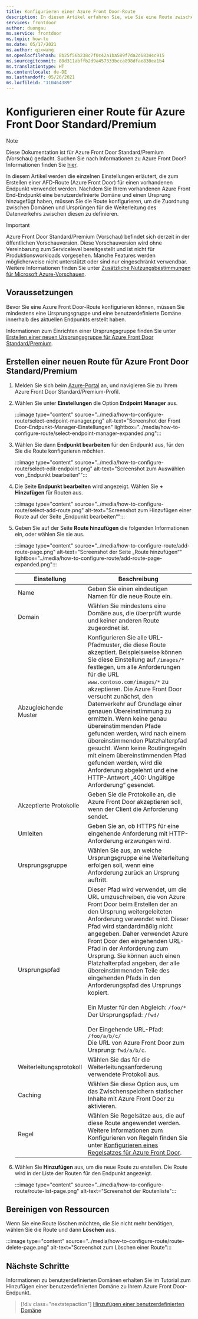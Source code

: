 ```yaml
---
title: Konfigurieren einer Azure Front Door-Route
description: In diesem Artikel erfahren Sie, wie Sie eine Route zwischen ihren Domänen und Ursprungsgruppen konfigurieren.
services: frontdoor
author: duongau
ms.service: frontdoor
ms.topic: how-to
ms.date: 05/17/2021
ms.author: qixwang
ms.openlocfilehash: 8b25f56b238c7f0c42a1ba589f7da2d68344c915
ms.sourcegitcommit: 80d311abffb2d9a457333bcca898dfae830ea1b4
ms.translationtype: HT
ms.contentlocale: de-DE
ms.lasthandoff: 05/26/2021
ms.locfileid: "110464389"
---
```

# <a name="configure-an-azure-front-door-standardpremium-route"></a>Konfigurieren einer Route für Azure Front Door Standard/Premium

> [!Note]
> Diese Dokumentation ist für Azure Front Door Standard/Premium (Vorschau) gedacht. Suchen Sie nach Informationen zu Azure Front Door? Informationen finden Sie [hier](../front-door-overview.md).

In diesem Artikel werden die einzelnen Einstellungen erläutert, die zum Erstellen einer AFD-Route (Azure Front Door) für einen vorhandenen Endpunkt verwendet werden. Nachdem Sie Ihrem vorhandenen Azure Front End-Endpunkt eine benutzerdefinierte Domäne und einen Ursprung hinzugefügt haben, müssen Sie die Route konfigurieren, um die Zuordnung zwischen Domänen und Ursprüngen für die Weiterleitung des Datenverkehrs zwischen diesen zu definieren.

> [!IMPORTANT]
> Azure Front Door Standard/Premium (Vorschau) befindet sich derzeit in der öffentlichen Vorschauversion.
> Diese Vorschauversion wird ohne Vereinbarung zum Servicelevel bereitgestellt und ist nicht für Produktionsworkloads vorgesehen. Manche Features werden möglicherweise nicht unterstützt oder sind nur eingeschränkt verwendbar.
> Weitere Informationen finden Sie unter [Zusätzliche Nutzungsbestimmungen für Microsoft Azure-Vorschauen](https://azure.microsoft.com/support/legal/preview-supplemental-terms/).

## <a name="prerequisites"></a>Voraussetzungen

Bevor Sie eine Azure Front Door-Route konfigurieren können, müssen Sie mindestens eine Ursprungsgruppe und eine benutzerdefinierte Domäne innerhalb des aktuellen Endpunkts erstellt haben. 

Informationen zum Einrichten einer Ursprungsgruppe finden Sie unter [Erstellen einer neuen Ursprungsgruppe für Azure Front Door Standard/Premium](how-to-create-origin.md). 

## <a name="create-a-new-azure-front-door-standardpremium-route"></a>Erstellen einer neuen Route für Azure Front Door Standard/Premium

1. Melden Sie sich beim [Azure-Portal](https://portal.azure.com) an, und navigieren Sie zu Ihrem Azure Front Door Standard/Premium-Profil.

1. Wählen Sie unter **Einstellungen** die Option **Endpoint Manager** aus.
   
    :::image type="content" source="../media/how-to-configure-route/select-endpoint-manager.png" alt-text="Screenshot der Front Door-Endpunkt-Manager-Einstellungen" lightbox="../media/how-to-configure-route/select-endpoint-manager-expanded.png":::

1. Wählen Sie dann **Endpunkt bearbeiten** für den Endpunkt aus, für den Sie die Route konfigurieren möchten.
   
    :::image type="content" source="../media/how-to-configure-route/select-edit-endpoint.png" alt-text="Screenshot zum Auswählen von „Endpunkt bearbeiten“":::

1. Die Seite **Endpunkt bearbeiten** wird angezeigt. Wählen Sie **+ Hinzufügen** für Routen aus.
    
    :::image type="content" source="../media/how-to-configure-route/select-add-route.png" alt-text="Screenshot zum Hinzufügen einer Route auf der Seite „Endpunkt bearbeiten“":::    
    
1. Geben Sie auf der Seite **Route hinzufügen** die folgenden Informationen ein, oder wählen Sie sie aus.

    :::image type="content" source="../media/how-to-configure-route/add-route-page.png" alt-text="Screenshot der Seite „Route hinzufügen“" lightbox="../media/how-to-configure-route/add-route-page-expanded.png"::: 

    | Einstellung | Beschreibung |
    | --- | --- |
    | Name | Geben Sie einen eindeutigen Namen für die neue Route ein. |   
    | Domain| Wählen Sie mindestens eine Domäne aus, die überprüft wurde und keiner anderen Route zugeordnet ist. |
    | Abzugleichende Muster  | Konfigurieren Sie alle URL-Pfadmuster, die diese Route akzeptiert. Beispielsweise können Sie diese Einstellung auf `/images/*` festlegen, um alle Anforderungen für die URL `www.contoso.com/images/*` zu akzeptieren. Die Azure Front Door versucht zunächst, den Datenverkehr auf Grundlage einer genauen Übereinstimmung zu ermitteln. Wenn keine genau übereinstimmenden Pfade gefunden werden, wird nach einem übereinstimmenden Platzhalterpfad gesucht. Wenn keine Routingregeln mit einem übereinstimmenden Pfad gefunden werden, wird die Anforderung abgelehnt und eine HTTP-Antwort „400: Ungültige Anforderung“ gesendet. |
    | Akzeptierte Protokolle | Geben Sie die Protokolle an, die Azure Front Door akzeptieren soll, wenn der Client die Anforderung sendet. |
    | Umleiten | Geben Sie an, ob HTTPS für eine eingehende Anforderung mit HTTP-Anforderung erzwungen wird. |
    | Ursprungsgruppe | Wählen Sie aus, an welche Ursprungsgruppe eine Weiterleitung erfolgen soll, wenn eine Anforderung zurück an Ursprung auftritt. |
    | Ursprungspfad | Dieser Pfad wird verwendet, um die URL umzuschreiben, die von Azure Front Door beim Erstellen der an den Ursprung weitergeleiteten Anforderung verwendet wird. Dieser Pfad wird standardmäßig nicht angegeben. Daher verwendet Azure Front Door den eingehenden URL-Pfad in der Anforderung zum Ursprung. Sie können auch einen Platzhalterpfad angeben, der alle übereinstimmenden Teile des eingehenden Pfads in den Anforderungspfad des Ursprungs kopiert. </br></br>Ein Muster für den Abgleich: `/foo/*`</br>Der Ursprungspfad: `/fwd/`</br></br>Der Eingehende URL-Pfad: `/foo/a/b/c/`</br>Die URL von Azure Front Door zum Ursprung: `fwd/a/b/c`. |
    | Weiterleitungsprotokoll | Wählen Sie das für die Weiterleitungsanforderung verwendete Protokoll aus. |
    | Caching | Wählen Sie diese Option aus, um das Zwischenspeichern statischer Inhalte mit Azure Front Door zu aktivieren. |
    | Regel | Wählen Sie Regelsätze aus, die auf diese Route angewendet werden. Weitere Informationen zum Konfigurieren von Regeln finden Sie unter [Konfigurieren eines Regelsatzes für Azure Front Door](how-to-configure-rule-set.md). | 

1. Wählen Sie **Hinzufügen** aus, um die neue Route zu erstellen. Die Route wird in der Liste der Routen für den Endpunkt angezeigt.
    
    :::image type="content" source="../media/how-to-configure-route/route-list-page.png" alt-text="Screenshot der Routenliste":::  
    
## <a name="clean-up-resources"></a>Bereinigen von Ressourcen

Wenn Sie eine Route löschen möchten, die Sie nicht mehr benötigen, wählen Sie die Route und dann **Löschen** aus. 

:::image type="content" source="../media/how-to-configure-route/route-delete-page.png" alt-text="Screenshot zum Löschen einer Route":::  

## <a name="next-steps"></a>Nächste Schritte
Informationen zu benutzerdefinierten Domänen erhalten Sie im Tutorial zum Hinzufügen einer benutzerdefinierten Domäne zu Ihrem Azure Front Door-Endpunkt.

> [!div class="nextstepaction"]
> [Hinzufügen einer benutzerdefinierten Domäne]()
